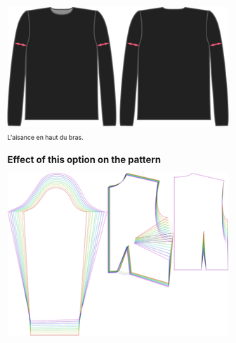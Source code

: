 ![L'aisance au biceps pour Brian](./bicepsease.svg)

L'aisance en haut du bras.


## Effect of this option on the pattern
![This image shows the effect of this option by superimposing several variants that have a different value for this option](breanna_bicepsease_sample.svg "Effect of this option on the pattern")